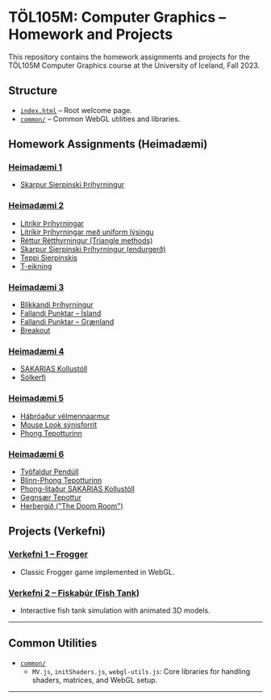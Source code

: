 # TÖL105M: Computer Graphics – Homework and Projects

This repository contains the homework assignments and projects for the TÖL105M Computer Graphics course at the University of Iceland, Fall 2023.

## Structure

- [`index.html`](./index.html) – Root welcome page.
- [`common/`](./common/) – Common WebGL utilities and libraries.

## Homework Assignments (Heimadæmi)

### [Heimadæmi 1](./Heimadaemi-1/)
- [Skarpur Sierpinski Þríhyrningur](./Heimadaemi-1/sierpinski/2D_Sierpinski_Gasket.html)

### [Heimadæmi 2](./Heimadaemi-2/)
- [Litríkir Þríhyrningar](./Heimadaemi-2/colourful_triangles/colourful_triangles.html)
- [Litríkir Þríhyrningar með uniform lýsingu](./Heimadaemi-2/colourful_triangles/colourful_triangles-uniform.html)
- [Réttur Rétthyrningur (Triangle methods)](./Heimadaemi-2/rectangle/)
- [Skarpur Sierpinski Þríhyrningur (endurgerð)](./Heimadaemi-2/sierpinski/2D_Sierpinski_Gasket.html)
- [Teppi Sierpinskis](./Heimadaemi-2/sierpinski-carpet/Sierpinski-carpet.html)
- [T-eikning](./Heimadaemi-2/trawing/T-shape-fan.html)

### [Heimadæmi 3](./Heimadaemi-3/)
- [Blikkandi Þríhyrningur](./Heimadaemi-3/Flashing_Triangle/Flashing_Triangle.html)
- [Fallandi Punktar – Ísland](./Heimadaemi-3/Falling_Points/Falling_Points_Iceland.html)
- [Fallandi Punktar – Grænland](./Heimadaemi-3/Falling_Points/Falling_Points_Greenland.html)
- [Breakout](./Heimadaemi-3/Breakout/Breakout.html)

### [Heimadæmi 4](./Heimadaemi-4/)
- [SAKARIAS Kollustóll](./Heimadaemi-4/sakarias_stool/sakarias_stool.html)
- [Sólkerfi](./Heimadaemi-4/solar_system/solar_system.html)

### [Heimadæmi 5](./Heimadaemi-5/)
- [Háþróaður vélmennaarmur](./Heimadaemi-5/advenced_arm/advanced_arm.html)
- [Mouse Look sýnisforrit](./Heimadaemi-5/mouse_look/mouse_look.html)
- [Phong Tepotturinn](./Heimadaemi-5/phong_teapot/phong_teapot.html)

### [Heimadæmi 6](./Heimadaemi-6/)
- [Tvöfaldur Pendúll](./Heimadaemi-6/double_pendulum/double_pendulum.html)
- [Blinn-Phong Tepotturinn](./Heimadaemi-6/blinn_phong_teapot/blinn_phong_teapot.html)
- [Phong-litaður SAKARIAS Kollustóll](./Heimadaemi-6/phong_sakarias_stool/phong_sakarias_stool.html)
- [Gegnsær Tepottur](./Heimadaemi-6/transparent_phong_teapot/transparent_phong_teapot.html)
- [Herbergið ("The Doom Room")](./Heimadaemi-6/the_doom_room/the_doom_room.html)

## Projects (Verkefni)

### [Verkefni 1 – Frogger](./Verkefni-1/frogger.html)
- Classic Frogger game implemented in WebGL.

### [Verkefni 2 – Fiskabúr (Fish Tank)](./Verkefni-2/fish-tank.html)
- Interactive fish tank simulation with animated 3D models.

---

## Common Utilities

- [`common/`](./common/)
  - `MV.js`, `initShaders.js`, `webgl-utils.js`: Core libraries for handling shaders, matrices, and WebGL setup.

---
